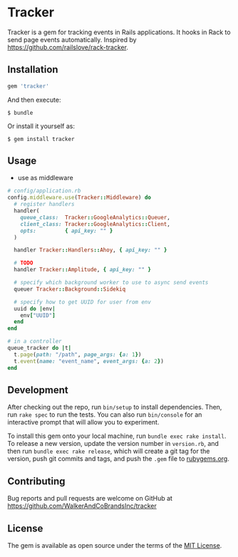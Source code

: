 # Tracker

Tracker is a gem for tracking events in Rails applications. It hooks in Rack to send page events automatically. Inspired by https://github.com/railslove/rack-tracker.

## Installation

```ruby
gem 'tracker'
```

And then execute:

    $ bundle

Or install it yourself as:

    $ gem install tracker

## Usage

* use as middleware

```ruby
# config/application.rb
config.middleware.use(Tracker::Middleware) do
  # register handlers
  handler(
    queue_class:  Tracker::GoogleAnalytics::Queuer,
    client_class: Tracker::GoogleAnalytics::Client,
    opts:         { api_key: "" }
  )

  handler Tracker::Handlers::Ahoy, { api_key: "" }

  # TODO
  handler Tracker::Amplitude, { api_key: "" }

  # specify which background worker to use to async send events
  queuer Tracker::Background::Sidekiq

  # specify how to get UUID for user from env
  uuid do |env|
    env["UUID"]
  end
end

# in a controller
queue_tracker do |t|
  t.page(path: "/path", page_args: {a: 1})
  t.event(name: "event_name", event_args: {a: 2})
end
```

## Development

After checking out the repo, run `bin/setup` to install dependencies. Then, run `rake spec` to run the tests. You can also run `bin/console` for an interactive prompt that will allow you to experiment.

To install this gem onto your local machine, run `bundle exec rake install`. To release a new version, update the version number in `version.rb`, and then run `bundle exec rake release`, which will create a git tag for the version, push git commits and tags, and push the `.gem` file to [rubygems.org](https://rubygems.org).

## Contributing

Bug reports and pull requests are welcome on GitHub at https://github.com/WalkerAndCoBrandsInc/tracker

## License

The gem is available as open source under the terms of the [MIT License](http://opensource.org/licenses/MIT).
